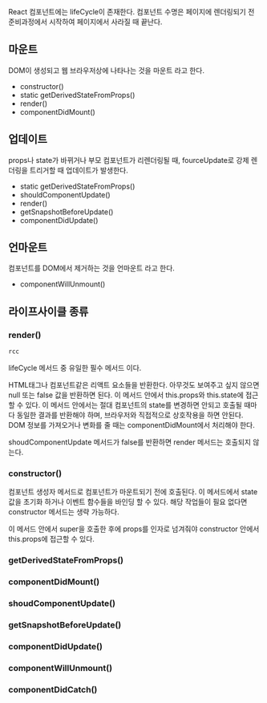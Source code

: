 React 컴포넌트에는 lifeCycle이 존재한다. 컴포넌트 수명은 페이지에 렌더링되기 전 준비과정에서 시작하여 페이지에서 사라질 때 끝난다.

## 마운트
DOM이 생성되고 웹 브라우저상에 나타나는 것을 마운트 라고 한다.

- constructor()
- static getDerivedStateFromProps()
- render()
- componentDidMount()
 
## 업데이트 
props나 state가 바뀌거나 부모 컴포넌트가 리렌더링될 때, fourceUpdate로 강제 렌더링을 트리거할 때 업데이트가 발생한다.

- static getDerivedStateFromProps()
- shouldComponentUpdate()
- render()
- getSnapshotBeforeUpdate()
- componentDidUpdate()

## 언마운트
컴포넌트를 DOM에서 제거하는 것을 언마운트 라고 한다.

- componentWillUnmount()

## 라이프사이클 종류

### render()
```javascript
rcc
```

lifeCycle 메서드 중 유일한 필수 메서드 이다.

HTML태그나 컴포넌트같은 리액트 요소들을 반환한다. 아무것도 보여주고 싶지 않으면 null 또는 false 값을 반환하면 된다. 이 메서드 안에서 this.props와 this.state에 접근할 수 있다.
이 메서드 안에서는 절대 컴포넌트의 state를 변경하면 안되고 호출될 때마다 동일한 결과를 반환해야 하며, 브라우저와 직접적으로 상호작용을 하면 안된다. DOM 정보를 가져오거나 변화를 줄 때는 componentDidMount에서 처리해야 한다.

shoudComponentUpdate 메서드가 false를 반환하면 render 메서드는 호출되지 않는다.

### constructor()
컴포넌트 생성자 메서드로 컴포넌트가 마운트되기 전에 호출된다. 이 메서드에서 state 값을 초기화 하거나 이벤트 함수들을 바인딩 할 수 있다. 해당 작업들이 필요 없다면 constructor 메서드는 생략 가능하다. 

이 메서드 안에서 super을 호출한 후에 props를 인자로 넘겨줘야 constructor 안에서 this.props에 접근할 수 있다.

### getDerivedStateFromProps()
### componentDidMount()
### shoudComponentUpdate()
### getSnapshotBeforeUpdate()
### componentDidUpdate()
### componentWillUnmount()
### componentDidCatch()